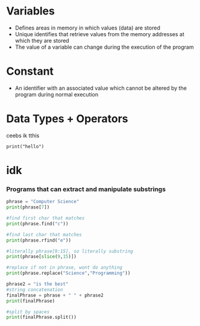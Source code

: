 # Variables
- Defines areas in memory in which values (data) are stored
- Unique identifies that retrieve values from the memory addresses at which they are stored
- The value of a variable can change during the execution of the program

# Constant
- An identifier with an associated value which cannot be altered by the program during normal execution

# Data Types + Operators
ceebs ik tthis
```run-python
print("hello")
```


# idk
### Programs that can extract and manipulate substrings
```python
phrase = "Computer Science"
print(phrase[7])
```

```python
#find first char that matches
print(phrase.find("c"))
```

```python
#find last char that matches
print(phrase.rfind("e"))
```

```python
#literally phrase[9:15], so literally substring
print(phrase[slice(9,15)])
```

```python
#replace if not in phrase, wont do anything
print(phrase.replace("Science","Programming"))
```

```python
phrase2 = "is the best"
#string concatenation
finalPhrase = phrase + " " + phrase2
print(finalPhrase)
```

```python
#split by spaces
print(finalPhrase.split())
```
